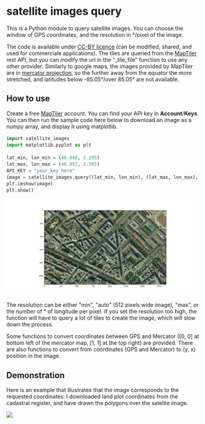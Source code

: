 # satellite images query

This is a Python module to query satellite images.
You can choose the window of GPS coordinates, and the resolution in °/pixel of the image.

The code is available under [CC-BY licence](https://fr.wikipedia.org/wiki/Licence_Creative_Commons) (can be modified, shared, and used for commerciale applications).
The tiles are queried from the [MapTiler](https://www.maptiler.com) rest API, but you can modify the url in the "_tile_file" function to use any other provider.
Similarly to google maps, the images provided by MapTiler are in [mercator projection](https://en.wikipedia.org/wiki/Mercator_projection), so the further away from the equator the more stretched, and latitudes below -85.05°/over 85.05° are not available.

## How to use

Create a free [MapTiler](https://www.maptiler.com/) account. You can find your API key in **Account**/**Keys**.
You can then run the sample code here below to download an image as a numpy array, and display it using matplotlib.

```python
import satellite_images
import matplotlib.pyplot as plt

lat_min, lon_min = (48.848, 2.295)
lat_max, lon_max = (48.852, 2.305)
API_KEY = "your_key_here"
image = satellite_images.query((lat_min, lon_min), (lat_max, lon_max), key=API_KEY, resolution="auto")
plt.imshow(image)
plt.show()
```


![](images/Paris.png)


The resolution can be either "min", "auto" (512 pixels wide image), "max", or the number of ° of longitude per pixel.
If you set the resolution too high, the function will have to query a lot of tiles to create the image, which will slow down the process.


Some functions to convert coordinates between GPS and Mercator ([0, 0] at bottom left of the mercator map, [1, 1] at the top right) are provided.
There are also functions to convert from coordinates (GPS and Mercator) to (y, x) position in the image.


## Demonstration


Here is an example that illustrates that the image corresponds to the requested coordinates:
I downloaded land plot coordinates from the cadastral register, and have drawn the polygons over the satelite image.


![](images/land_plots_outline_white.png)






